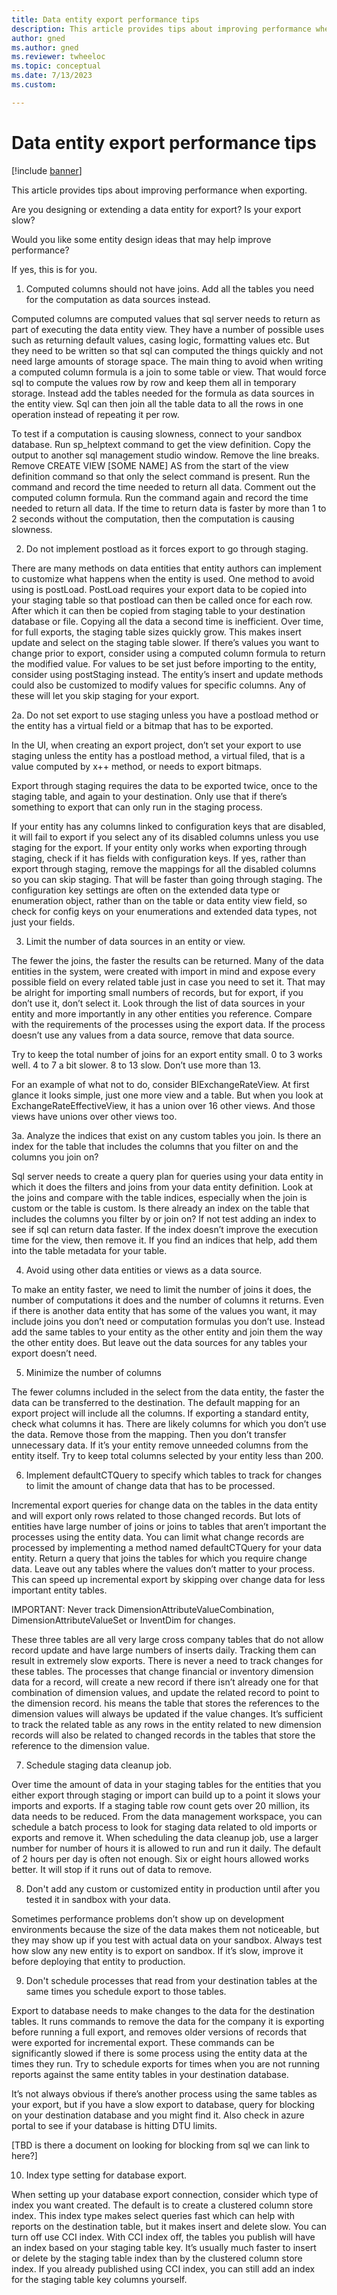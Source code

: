```yaml
---
title: Data entity export performance tips  
description: This article provides tips about improving performance when exporting.
author: gned  
ms.author: gned
ms.reviewer: twheeloc
ms.topic: conceptual
ms.date: 7/13/2023
ms.custom:

---
```


# Data entity export performance tips  

[!include [banner](../includes/banner.md)]

This article provides tips about improving performance when exporting.

Are you designing or extending a data entity for export? Is your export slow?

Would you like some entity design ideas that may help improve performance?

If yes, this is for you.

1. Computed columns should not have joins. Add all the tables you need for the computation as data sources instead.

Computed columns are computed values that sql server needs to return as part of executing the data entity view. They have a number of possible uses such as returning default values, casing logic, formatting values
etc. But they need to be written so that sql can computed the things quickly and not need large amounts of storage space. The main thing to avoid when writing a computed column formula is a join to some table or 
view. That would force sql to compute the values row by row and keep them all in temporary storage. Instead add the tables needed for the formula as data sources in the entity view. Sql can then join all the table
data to all the rows in one operation instead of repeating it per row.

To test if a computation is causing slowness, connect to your sandbox database. Run sp_helptext command to get the view definition. Copy the output to another sql management studio window. Remove the line breaks.
Remove CREATE VIEW [SOME NAME] AS from the start of the view definition command so that only the select command is present. Run the command and record the time needed to return all data. Comment out the computed 
column formula. Run the command again and record the time needed to return all data. If the time to return data is faster by more than 1 to 2 seconds without the computation, then the computation is causing 
slowness.

2. Do not implement postload as it forces export to go through staging.

There are many methods on data entities that entity authors can implement to customize what happens when the entity is used. One method to avoid using is postLoad. PostLoad requires your export data to be copied 
into your staging table so that postload can then be called once for each row. After which it can then be copied from staging table to your destination database or file. Copying all the data a second time is 
inefficient. Over time, for full exports, the staging table sizes quickly grow. This makes insert update and select on the staging table slower. If there’s values you want to change prior to export, consider 
using a computed column formula to return the modified value. For values to be set just before importing to the entity, consider using postStaging instead. The entity’s insert and update methods could also be 
customized to modify values for specific columns. Any of these will let you skip staging for your export.

2a. Do not set export to use staging unless you have a postload method or the entity has a virtual field or a bitmap that has to be exported.

In the UI, when creating an export project, don’t set your export to use staging unless the entity has a postload method, a virtual filed, that is a value computed by x++ method, or needs to export bitmaps.

Export through staging requires the data to be exported twice, once to the staging table, and again to your destination. Only use that if there’s something to export that can only run in the staging process.

If your entity has any columns linked to configuration keys that are disabled, it will fail to export if you select any of its disabled columns unless you use staging for the export. If your entity only works 
when exporting through staging, check if it has fields with configuration keys. If yes, rather than export through staging, remove the mappings for all the disabled columns so you can skip staging. That will be 
faster than going through staging. The configuration key settings are often on the extended data type or enumeration object, rather than on the table or data entity view field, so check for config keys on your 
enumerations and extended data types, not just your fields.

3. Limit the number of data sources in an entity or view.

The fewer the joins, the faster the results can be returned. Many of the data entities in the system, were created with import in mind and expose every possible field on every related table just in case you need
to set it. That may be alright for importing small numbers of records, but for export, if you don’t use it, don’t select it. Look through the list of data sources in your entity and more importantly in any other 
entities you reference. Compare with the requirements of the processes using the export data. If the process doesn’t use any values from a data source, remove that data source.

Try to keep the total number of joins for an export entity small. 0 to 3 works well. 4 to 7 a bit slower. 8 to 13 slow. Don’t use more than 13.

For an example of what not to do, consider BIExchangeRateView. At first glance it looks simple, just one more view and a table. But when you look at ExchangeRateEffectiveView, it has a union over 16 other views. 
And those views have unions over other views too.

3a. Analyze the indices that exist on any custom tables you join. Is there an index for the table that includes the columns that you filter on and the columns you join on?

Sql server needs to create a query plan for queries using your data entity in which it does the filters and joins from your data entity definition. Look at the joins and compare with the table indices, 
especially when the join is custom or the table is custom. Is there already an index on the table that includes the columns you filter by or join on? If not test adding an index to see if sql can return data 
faster. If the index doesn’t improve the execution time for the view, then remove it. If you find an indices that help, add them into the table metadata for your table.

4. Avoid using other data entities or views as a data source.

To make an entity faster, we need to limit the number of joins it does, the number of computations it does and the number of columns it returns. Even if there is another data entity that has some of the values 
you want, it may include joins you don’t need or computation formulas you don’t use. Instead add the same tables to your entity as the other entity and join them the way the other entity does. But leave out the 
data sources for any tables your export doesn’t need.

5. Minimize the number of columns

The fewer columns included in the select from the data entity, the faster the data can be transferred to the destination. The default mapping for an export project will include all the columns. If exporting a 
standard entity, check what columns it has. There are likely columns for which you don’t use the data. Remove those from the mapping. Then you don’t transfer unnecessary data. If it’s your entity remove unneeded
columns from the entity itself. Try to keep total columns selected by your entity less than 200.

6. Implement defaultCTQuery to specify which tables to track for changes to limit the amount of change data that has to be processed.

Incremental export queries for change data on the tables in the data entity and will export only rows related to those changed records. But lots of entities have large number of joins or joins to tables that 
aren’t important the processes using the entity data. You can limit what change records are processed by implementing a method named defaultCTQuery for your data entity. Return a query that joins the tables for 
which you require change data. Leave out any tables where the values don’t matter to your process. This can speed up incremental export by skipping over change data for less important entity tables.

IMPORTANT: Never track DimensionAttributeValueCombination, DimensionAttributeValueSet or InventDim for changes.

These three tables are all very large cross company tables that do not allow record update and have large numbers of inserts daily. Tracking them can result in extremely slow exports. There is never a need to
track changes for these tables. The processes that change financial or inventory dimension data for a record, will create a new record if there isn’t already one for that combination of dimension values, and 
update the related record to point to the dimension record. his means the table that stores the references to the dimension values will always be updated if the value changes. It’s sufficient to track the
related table as any rows in the entity related to new dimension records will also be related to changed records in the tables that store the reference to the dimension value.

7. Schedule staging data cleanup job.

Over time the amount of data in your staging tables for the entities that you either export through staging or import can build up to a point it slows your imports and exports. If a staging table row count gets
over 20 million, its data needs to be reduced. From the data management workspace, you can schedule a batch process to look for staging data related to old imports or exports and remove it. When scheduling the 
data cleanup job, use a larger number for number of hours it is allowed to run and run it daily. The default of 2 hours per day is often not enough. Six or eight hours allowed works better. It will stop if it 
runs out of data to remove.

8. Don't add any custom or customized entity in production until after you tested it in sandbox with your data.

Sometimes performance problems don’t show up on development environments because the size of the data makes them not noticeable, but they may show up if you test with actual data on your sandbox. Always test how
slow any new entity is to export on sandbox. If it’s slow, improve it before deploying that entity to production.

9. Don't schedule processes that read from your destination tables at the same times you schedule export to those tables.

Export to database needs to make changes to the data for the destination tables. It runs commands to remove the data for the company it is exporting before running a full export, and removes older versions of 
records that were exported for incremental export. These commands can be significantly slowed if there is some process using the entity data at the times they run. Try to schedule exports for times when you are 
not running reports against the same entity tables in your destination database.

It’s not always obvious if there’s another process using the same tables as your export, but if you have a slow export to database, query for blocking on your destination database and you might find it. Also 
check in azure portal to see if your database is hitting DTU limits.

[TBD is there a document on looking for blocking from sql we can link to here?]

10. Index type setting for database export.

When setting up your database export connection, consider which type of index you want created. The default is to create a clustered column store index. This index type makes select queries fast which can help
with reports on the destination table, but it makes insert and delete slow. You can turn off use CCI index. With CCI index off, the tables you publish will have an index based on your staging table key. It’s 
usually much faster to insert or delete by the staging table index than by the clustered column store index. If you already published using CCI index, you can still add an index for the staging table key columns
yourself.
